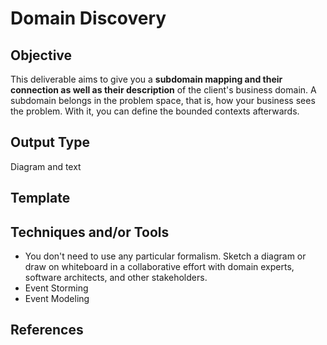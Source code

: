 <div>
  <h1>Domain Discovery</h1>
</div>

<div>
  <h2>Objective</h2>
  This deliverable aims to give you a <b>subdomain mapping and their connection as well as their description</b> of the client's business domain. A subdomain belongs in the problem space, that is, how your business sees the problem. With it, you can define the bounded contexts afterwards.
</div>

<div>
  <h2>Output Type</h2>
  Diagram and text
</div>

<div>
  <h2>Template</h2>
</div>

<div>
  <h2>Techniques and/or Tools</h2>
  <ul>
	  <li>
      You don't need to use any particular formalism. Sketch a diagram or draw on whiteboard in a collaborative effort with domain experts, software architects, and other stakeholders.
    </li>
    <li>
      Event Storming
    </li>
    <li>
      Event Modeling
    </li>    
   </ul>
</div>

<div>
  <h2>References</h2>
</div>
